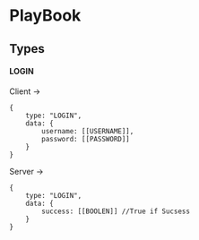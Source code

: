 # PlayBook
## Types

#### LOGIN
Client ->  
```
{   
    type: "LOGIN",  
    data: {  
        username: [[USERNAME]],  
        password: [[PASSWORD]]  
    }  
}
```

Server ->  
```
{   
    type: "LOGIN",  
    data: {  
        success: [[BOOLEN]] //True if Sucsess
    }  
}
```
